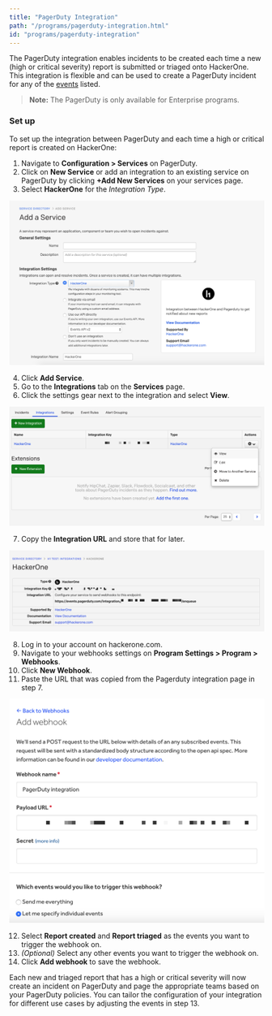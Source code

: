 ```yaml
---
title: "PagerDuty Integration"
path: "/programs/pagerduty-integration.html"
id: "programs/pagerduty-integration"
---
```


The PagerDuty integration enables incidents to be created each time a new (high or critical severity) report is submitted or triaged onto HackerOne. This integration is flexible and can be used to create a PagerDuty incident for any of the [events](https://api.hackerone.com/webhooks/#events) listed.

> **Note:** The PagerDuty is only available for Enterprise programs.

### Set up

To set up the integration between PagerDuty and each time a high or critical report is created on HackerOne:

1. Navigate to **Configuration > Services** on PagerDuty.
2. Click on **New Service** or add an integration to an existing service on PagerDuty by clicking **+Add New Services** on your services page.
3. Select **HackerOne** for the *Integration Type*.

![pagerduty set up](./images/pagerduty-step-3.png)

4. Click **Add Service**.
5. Go to the **Integrations** tab on the **Services** page.
6. Click the settings gear next to the integration and select **View**.

![pagerduty selecting the settings gear](./images/pagerduty-step-6.png)

7. Copy the **Integration URL** and store that for later.

![pagerduty integration url field](./images/pagerduty-step-7.png)

8. Log in to your account on hackerone.com.
9. Navigate to your webhooks settings on **Program Settings > Program > Webhooks**.
10. Click **New Webhook**.
11. Paste the URL that was copied from the Pagerduty integration page in step 7.

![webhooks page](./images/pagerduty-step-11.png)

12. Select **Report created** and **Report triaged** as the events you want to trigger the webhook on.
13. *(Optional)* Select any other events you want to trigger the webhook on.
14. Click **Add webhook** to save the webhook.

Each new and triaged report that has a high or critical severity will now create an incident on PagerDuty and page the appropriate teams based on your PagerDuty policies. You can tailor the configuration of your integration for different use cases by adjusting the events in step 13.
